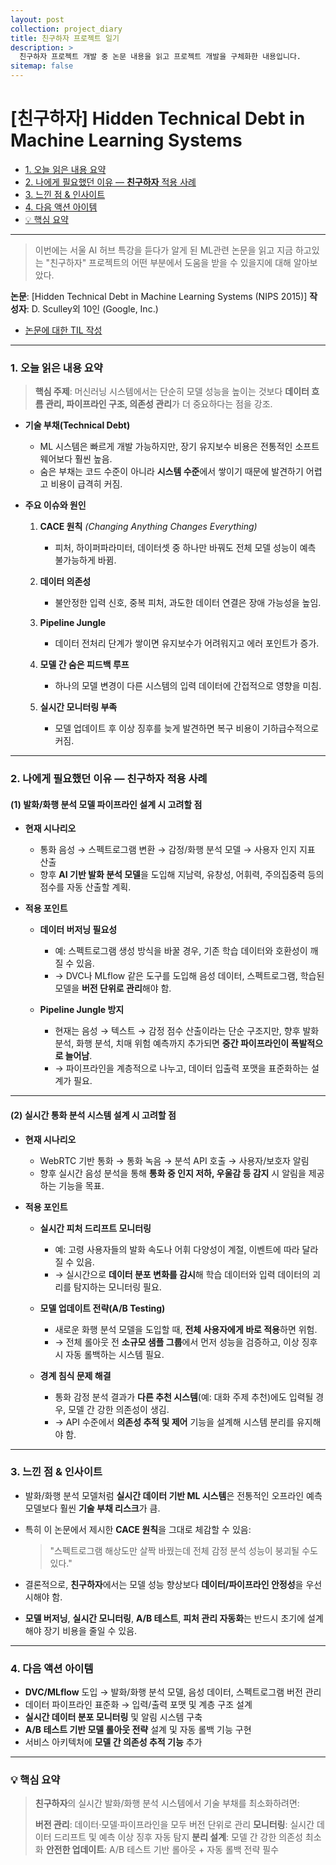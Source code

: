 ```yaml
---
layout: post
collection: project_diary
title: 친구하자 프로젝트 일기
description: >
  친구하자 프로젝트 개발 중 논문 내용을 읽고 프로젝트 개발을 구체화한 내용입니다.
sitemap: false
---
```


# [친구하자] Hidden Technical Debt in Machine Learning Systems

- [1. 오늘 읽은 내용 요약](#1-오늘-읽은-내용-요약)
- [2. 나에게 필요했던 이유 — **친구하자** 적용 사례](#2-나에게-필요했던-이유--친구하자-적용-사례)
- [3. 느낀 점 & 인사이트](#3-느낀-점--인사이트)
- [4. 다음 액션 아이템](#4-다음-액션-아이템)
- [💡 핵심 요약](#-핵심-요약)

---

> 이번에는 서울 AI 허브 특강을 듣다가 알게 된 ML관련 논문을 읽고 지금 하고있는 "친구하자" 프로젝트의 어떤 부분에서 도움을 받을 수 있을지에 대해 알아보았다.

**논문**: [Hidden Technical Debt in Machine Learning Systems (NIPS 2015)]
**작성자**: D. Sculley외 10인 (Google, Inc.)

- [논문에 대한 TIL 작성](https://nan0silver.github.io/til/2025-08-16-til/)

---

### 1. 오늘 읽은 내용 요약

> **핵심 주제**: 머신러닝 시스템에서는 단순히 모델 성능을 높이는 것보다 **데이터 흐름 관리, 파이프라인 구조, 의존성 관리**가 더 중요하다는 점을 강조.

- **기술 부채(Technical Debt)**

  - ML 시스템은 빠르게 개발 가능하지만, 장기 유지보수 비용은 전통적인 소프트웨어보다 훨씬 높음.
  - 숨은 부채는 코드 수준이 아니라 **시스템 수준**에서 쌓이기 때문에 발견하기 어렵고 비용이 급격히 커짐.

- **주요 이슈와 원인**

  1. **CACE 원칙** _(Changing Anything Changes Everything)_

     - 피처, 하이퍼파라미터, 데이터셋 중 하나만 바꿔도 전체 모델 성능이 예측 불가능하게 바뀜.

  2. **데이터 의존성**

     - 불안정한 입력 신호, 중복 피처, 과도한 데이터 연결은 장애 가능성을 높임.

  3. **Pipeline Jungle**

     - 데이터 전처리 단계가 쌓이면 유지보수가 어려워지고 에러 포인트가 증가.

  4. **모델 간 숨은 피드백 루프**

     - 하나의 모델 변경이 다른 시스템의 입력 데이터에 간접적으로 영향을 미침.

  5. **실시간 모니터링 부족**

     - 모델 업데이트 후 이상 징후를 늦게 발견하면 복구 비용이 기하급수적으로 커짐.

---

### 2. 나에게 필요했던 이유 — **친구하자** 적용 사례

#### (1) 발화/화행 분석 모델 파이프라인 설계 시 고려할 점

- **현재 시나리오**

  - 통화 음성 → 스펙트로그램 변환 → 감정/화행 분석 모델 → 사용자 인지 지표 산출
  - 향후 **AI 기반 발화 분석 모델**을 도입해 지남력, 유창성, 어휘력, 주의집중력 등의 점수를 자동 산출할 계획.

- **적용 포인트**

  - **데이터 버저닝 필요성**

    - 예: 스펙트로그램 생성 방식을 바꿀 경우, 기존 학습 데이터와 호환성이 깨질 수 있음.
    - → DVC나 MLflow 같은 도구를 도입해 음성 데이터, 스펙트로그램, 학습된 모델을 **버전 단위로 관리**해야 함.

  - **Pipeline Jungle 방지**

    - 현재는 음성 → 텍스트 → 감정 점수 산출이라는 단순 구조지만, 향후 발화 분석, 화행 분석, 치매 위험 예측까지 추가되면 **중간 파이프라인이 폭발적으로 늘어남**.
    - → 파이프라인을 계층적으로 나누고, 데이터 입출력 포맷을 표준화하는 설계가 필요.

---

#### (2) 실시간 통화 분석 시스템 설계 시 고려할 점

- **현재 시나리오**

  - WebRTC 기반 통화 → 통화 녹음 → 분석 API 호출 → 사용자/보호자 알림
  - 향후 실시간 음성 분석을 통해 **통화 중 인지 저하, 우울감 등 감지** 시 알림을 제공하는 기능을 목표.

- **적용 포인트**

  - **실시간 피처 드리프트 모니터링**

    - 예: 고령 사용자들의 발화 속도나 어휘 다양성이 계절, 이벤트에 따라 달라질 수 있음.
    - → 실시간으로 **데이터 분포 변화를 감시**해 학습 데이터와 입력 데이터의 괴리를 탐지하는 모니터링 필요.

  - **모델 업데이트 전략(A/B Testing)**

    - 새로운 화행 분석 모델을 도입할 때, **전체 사용자에게 바로 적용**하면 위험.
    - → 전체 롤아웃 전 **소규모 샘플 그룹**에서 먼저 성능을 검증하고, 이상 징후 시 자동 롤백하는 시스템 필요.

  - **경계 침식 문제 해결**

    - 통화 감정 분석 결과가 **다른 추천 시스템**(예: 대화 주제 추천)에도 입력될 경우, 모델 간 강한 의존성이 생김.
    - → API 수준에서 **의존성 추적 및 제어** 기능을 설계해 시스템 분리를 유지해야 함.

---

### 3. 느낀 점 & 인사이트

- 발화/화행 분석 모델처럼 **실시간 데이터 기반 ML 시스템**은 전통적인 오프라인 예측 모델보다 훨씬 **기술 부채 리스크**가 큼.
- 특히 이 논문에서 제시한 **CACE 원칙**을 그대로 체감할 수 있음:

  > "스펙트로그램 해상도만 살짝 바꿨는데 전체 감정 분석 성능이 붕괴될 수도 있다."

- 결론적으로, **친구하자**에서는 모델 성능 향상보다 **데이터/파이프라인 안정성**을 우선시해야 함.
- **모델 버저닝**, **실시간 모니터링**, **A/B 테스트**, **피처 관리 자동화**는 반드시 초기에 설계해야 장기 비용을 줄일 수 있음.

---

### 4. 다음 액션 아이템

- **DVC/MLflow** 도입 → 발화/화행 분석 모델, 음성 데이터, 스펙트로그램 버전 관리
- 데이터 파이프라인 표준화 → 입력/출력 포맷 및 계층 구조 설계
- **실시간 데이터 분포 모니터링** 및 알림 시스템 구축
- **A/B 테스트 기반 모델 롤아웃 전략** 설계 및 자동 롤백 기능 구현
- 서비스 아키텍처에 **모델 간 의존성 추적 기능** 추가

---

### 💡 핵심 요약

> **친구하자**의 실시간 발화/화행 분석 시스템에서 기술 부채를 최소화하려면:
>
> **버전 관리**: 데이터·모델·파이프라인을 모두 버전 단위로 관리
> **모니터링**: 실시간 데이터 드리프트 및 예측 이상 징후 자동 탐지
> **분리 설계**: 모델 간 강한 의존성 최소화
> **안전한 업데이트**: A/B 테스트 기반 롤아웃 + 자동 롤백 전략 필수
